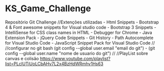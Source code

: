 # KS_Game_Challenge
Repositório Git Challenge
//Extenções utilizadas -
    Html Snippets -
    Bootstrap 4 & Font awesome snippets for Visual studio code -
    Bootstrap 3 Snippets -
    IntelliSense for CSS class names in HTML -
    Debugger for Chrome -
    Java Extension Pack -
    jQuery Code Snippets -
    Git History -
    Path Autocomplete for Visual Studio Code -
    JavaScript Snippet Pack for Visual Studio Code
//
//configurar no git bash
(git config --global user.email "email do git") - 
(git config --global user.name "nome de usuario do git")
//
//PlayList sobre canvas e colisão
https://www.youtube.com/playlist?list=PLclUTiUoLCbAHv7L2x4BzHdWRmhv1Hs63